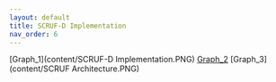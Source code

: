```yaml
---
layout: default
title: SCRUF-D Implementation
nav_order: 6
---
```


[Graph_1](content/SCRUF-D Implementation.PNG)
[Graph_2](content/librec-auto-OBP-SCRUF-D.png)
[Graph_3](content/SCRUF Architecture.PNG)

